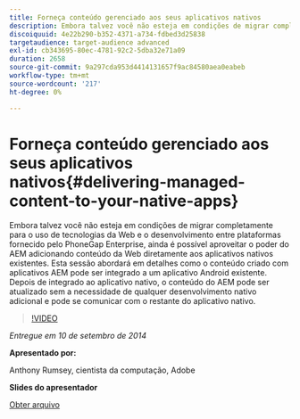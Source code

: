 ```yaml
---
title: Forneça conteúdo gerenciado aos seus aplicativos nativos
description: Embora talvez você não esteja em condições de migrar completamente para o uso de tecnologias da Web e o desenvolvimento entre plataformas fornecido pelo PhoneGap Enterprise, ainda é possível aproveitar o poder do AEM adicionando conteúdo da Web diretamente aos aplicativos nativos existentes. Esta sessão abordará em detalhes como o conteúdo criado com aplicativos AEM pode ser integrado a um aplicativo Android existente. Depois de integrado ao aplicativo nativo, o conteúdo do AEM pode ser atualizado sem a necessidade de qualquer desenvolvimento nativo adicional e pode se comunicar com o restante do aplicativo nativo.
discoiquuid: 4e22b290-b352-4371-a734-fdbed3d25838
targetaudience: target-audience advanced
exl-id: cb343695-80ec-4781-92c2-5dba32e71a09
duration: 2658
source-git-commit: 9a297cda953d4414131657f9ac84580aea0eabeb
workflow-type: tm+mt
source-wordcount: '217'
ht-degree: 0%

---
```


# Forneça conteúdo gerenciado aos seus aplicativos nativos{#delivering-managed-content-to-your-native-apps}

Embora talvez você não esteja em condições de migrar completamente para o uso de tecnologias da Web e o desenvolvimento entre plataformas fornecido pelo PhoneGap Enterprise, ainda é possível aproveitar o poder do AEM adicionando conteúdo da Web diretamente aos aplicativos nativos existentes. Esta sessão abordará em detalhes como o conteúdo criado com aplicativos AEM pode ser integrado a um aplicativo Android existente. Depois de integrado ao aplicativo nativo, o conteúdo do AEM pode ser atualizado sem a necessidade de qualquer desenvolvimento nativo adicional e pode se comunicar com o restante do aplicativo nativo.

>[!VIDEO](https://video.tv.adobe.com/v/19467/?quality=9)

*Entregue em 10 de setembro de 2014*

**Apresentado por:**

Anthony Rumsey, cientista da computação, Adobe

**Slides do apresentador**

[Obter arquivo](assets/9-10-2014-delivering-managed-content-to-your-native-apps.pdf)
<!--
[Get back to the Overview](https://helpx.adobe.com/experience-manager/kt/eseminars/gems/aem-index.html)
-->
